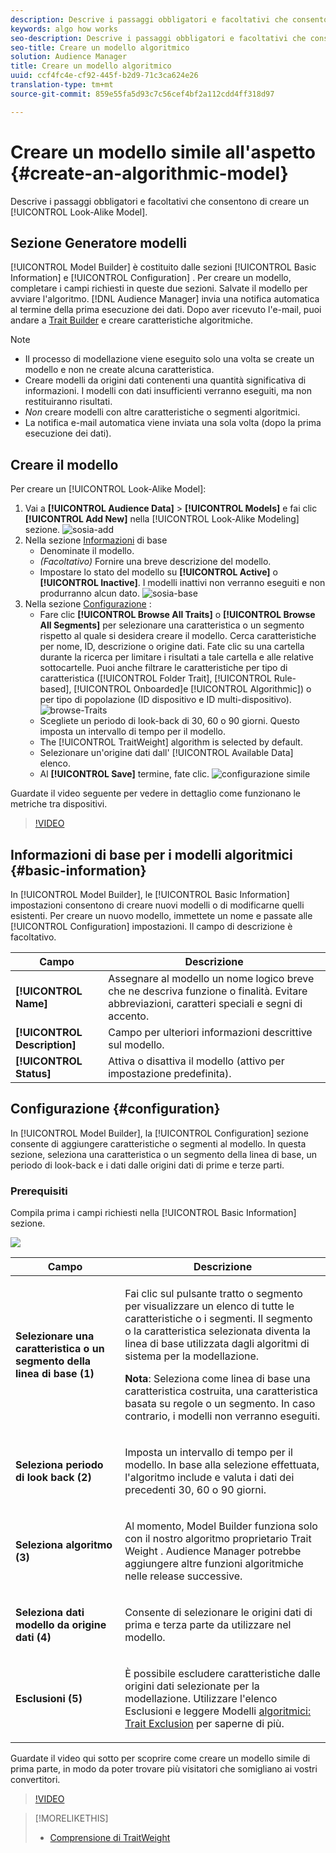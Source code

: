 ```yaml
---
description: Descrive i passaggi obbligatori e facoltativi che consentono di creare un modello algoritmico in Model Builder.
keywords: algo how works
seo-description: Descrive i passaggi obbligatori e facoltativi che consentono di creare un modello algoritmico in Model Builder.
seo-title: Creare un modello algoritmico
solution: Audience Manager
title: Creare un modello algoritmico
uuid: ccf4fc4e-cf92-445f-b2d9-71c3ca624e26
translation-type: tm+mt
source-git-commit: 859e55fa5d93c7c56cef4bf2a112cdd4ff318d97

---
```



# Creare un modello simile all&#39;aspetto {#create-an-algorithmic-model}

Descrive i passaggi obbligatori e facoltativi che consentono di creare un [!UICONTROL Look-Alike Model].

## Sezione Generatore modelli

[!UICONTROL Model Builder] è costituito dalle sezioni [!UICONTROL Basic Information] e [!UICONTROL Configuration] . Per creare un modello, completare i campi richiesti in queste due sezioni. Salvate il modello per avviare l&#39;algoritmo. [!DNL Audience Manager] invia una notifica automatica al termine della prima esecuzione dei dati. Dopo aver ricevuto l&#39;e-mail, puoi andare a [Trait Builder](../../features/traits/about-trait-builder.md) e creare caratteristiche algoritmiche.

>[!NOTE]
>
>* Il processo di modellazione viene eseguito solo una volta se create un modello e non ne create alcuna caratteristica.
>* Creare modelli da origini dati contenenti una quantità significativa di informazioni. I modelli con dati insufficienti verranno eseguiti, ma non restituiranno risultati.
>* *Non* creare modelli con altre caratteristiche o segmenti algoritmici.
>* La notifica e-mail automatica viene inviata una sola volta (dopo la prima esecuzione dei dati).


## Creare il modello

Per creare un [!UICONTROL Look-Alike Model]:

1. Vai a **[!UICONTROL Audience Data]** > **[!UICONTROL Models]** e fai clic **[!UICONTROL Add New]** nella [!UICONTROL Look-Alike Modeling] sezione.
   ![sosia-add](assets/look-alike-add.png)
1. Nella sezione [Informazioni](../../features/algorithmic-models/create-model.md#basic-information) di base
   * Denominate il modello.
   * *(Facoltativo)* Fornire una breve descrizione del modello.
   * Impostare lo stato del modello su **[!UICONTROL Active]** o **[!UICONTROL Inactive]**. I modelli inattivi non verranno eseguiti e non produrranno alcun dato.
      ![sosia-base](assets/look-alike-basic.png)
1. Nella sezione [Configurazione](../../features/algorithmic-models/create-model.md#configuration) :
   * Fare clic **[!UICONTROL Browse All Traits]** o **[!UICONTROL Browse All Segments]** per selezionare una caratteristica o un segmento rispetto al quale si desidera creare il modello. Cerca caratteristiche per nome, ID, descrizione o origine dati. Fate clic su una cartella durante la ricerca per limitare i risultati a tale cartella e alle relative sottocartelle. Puoi anche filtrare le caratteristiche per tipo di caratteristica ([!UICONTROL Folder Trait], [!UICONTROL Rule-based], [!UICONTROL Onboarded]e [!UICONTROL Algorithmic]) o per tipo di popolazione (ID[](../../reference/ids-in-aam.md) dispositivo e ID [](../../reference/ids-in-aam.md)multi-dispositivo).
      ![browse-Traits](assets/browse-traits.png)
   * Scegliete un periodo di look-back di 30, 60 o 90 giorni. Questo imposta un intervallo di tempo per il modello.
   * The [!UICONTROL TraitWeight] algorithm is selected by default.
   * Selezionare un&#39;origine dati dall&#39; [!UICONTROL Available Data] elenco.
   * Al **[!UICONTROL Save]** termine, fate clic.
      ![configurazione simile](assets/look-alike-configuration.png)

Guardate il video seguente per vedere in dettaglio come funzionano le metriche tra dispositivi.

>[!VIDEO](https://docs.adobe.com/content/help/en/audience-manager-learn/tutorials/build-and-manage-audiences/profile-merge/understanding-cross-device-metrics-in-audience-manager.html)

## Informazioni di base per i modelli algoritmici {#basic-information}

<!-- r_model_basic.xml -->

In [!UICONTROL Model Builder], le [!UICONTROL Basic Information] impostazioni consentono di creare nuovi modelli o di modificarne quelli esistenti. Per creare un nuovo modello, immettete un nome e passate alle [!UICONTROL Configuration] impostazioni. Il campo di descrizione è facoltativo.

| Campo | Descrizione |
|---|---|
| **[!UICONTROL Name]** | Assegnare al modello un nome logico breve che ne descriva funzione o finalità. Evitare abbreviazioni, caratteri speciali e segni di accento. |
| **[!UICONTROL Description]** | Campo per ulteriori informazioni descrittive sul modello. |
| **[!UICONTROL Status]** | Attiva o disattiva il modello (attivo per impostazione predefinita). |

## Configurazione {#configuration}

In [!UICONTROL Model Builder], la [!UICONTROL Configuration] sezione consente di aggiungere caratteristiche o segmenti al modello. In questa sezione, seleziona una caratteristica o un segmento della linea di base, un periodo di look-back e i dati dalle origini dati di prime e terze parti.

<!-- r_model_configuration.xml -->

### Prerequisiti

Compila prima i campi richiesti nella [!UICONTROL Basic Information] sezione.

![](assets/lam_exclude_traits_numbered.png)

<table id="table_7A6BE5E5498D4776A30323B743954150"> 
 <thead> 
  <tr> 
   <th colname="col1" class="entry"> Campo </th> 
   <th colname="col2" class="entry"> Descrizione </th> 
  </tr> 
 </thead>
 <tbody> 
  <tr> 
   <td colname="col1"> <p><b>Selezionare una caratteristica o un segmento della linea di base (1)</b> </p> </td> 
   <td colname="col2"> <p>Fai clic sul pulsante tratto o segmento per visualizzare un elenco di tutte le caratteristiche o i segmenti. Il segmento o la caratteristica selezionata diventa la linea di base utilizzata dagli algoritmi di sistema per la modellazione. </p> <p> <p><b>Nota</b>:  Seleziona come linea di base una caratteristica costruita, una caratteristica basata su regole o un segmento. In caso contrario, i modelli non verranno eseguiti. </p> </p> </td> 
  </tr> 
  <tr> 
   <td colname="col1"> <p><b>Seleziona periodo di look back (2)</b> </p> </td> 
   <td colname="col2"> <p>Imposta un intervallo di tempo per il modello. In base alla selezione effettuata, l'algoritmo include e valuta i dati dei precedenti 30, 60 o 90 giorni. </p> </td> 
  </tr> 
  <tr> 
   <td colname="col1"> <p><b>Seleziona algoritmo (3)</b> </p> </td> 
   <td colname="col2"> <p>Al momento, Model Builder funziona solo con il nostro algoritmo proprietario <span class="keyword"> Trait Weight</span> . <span class="keyword"> Audience Manager</span> potrebbe aggiungere altre funzioni algoritmiche nelle release successive. </p> </td>
  </tr>
  <tr> 
   <td colname="col1"> <p><b>Seleziona dati modello da origine dati (4)</b> </p> </td> 
   <td colname="col2"> <p>Consente di selezionare le origini dati di prima e terza parte da utilizzare nel modello. </p> </td>
  </tr> 
  <tr> 
   <td colname="col1"> <p><b>Esclusioni (5)</b> </p> </td> 
   <td colname="col2"> <p>È possibile escludere caratteristiche dalle origini dati selezionate per la modellazione. Utilizzare l'elenco <span class="wintitle"> Esclusioni</span> e leggere Modelli <a href="../../features/algorithmic-models/trait-exclusion-algo-models.md"> algoritmici: Trait Exclusion</a> per saperne di più. </p> </td>
  </tr> 
 </tbody>
</table>

Guardate il video qui sotto per scoprire come creare un modello simile di prima parte, in modo da poter trovare più visitatori che somigliano ai vostri convertitori.

>[!VIDEO](https://video.tv.adobe.com/v/23504/)

>[!MORELIKETHIS]
>
>* [Comprensione di TraitWeight](../../features/algorithmic-models/understanding-models.md#understanding-traitweight)


